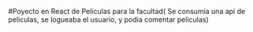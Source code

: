 #Poyecto en React de Peliculas para la facultad( Se consumia una api de peliculas, se logueaba el usuario, y podia comentar peliculas)
